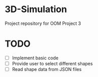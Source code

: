 # 3D-Simulation
Project repository for OOM Project 3

# TODO
- [ ] Implement basic code
- [ ] Provide user to select different shapes
- [ ] Read shape data from JSON files
